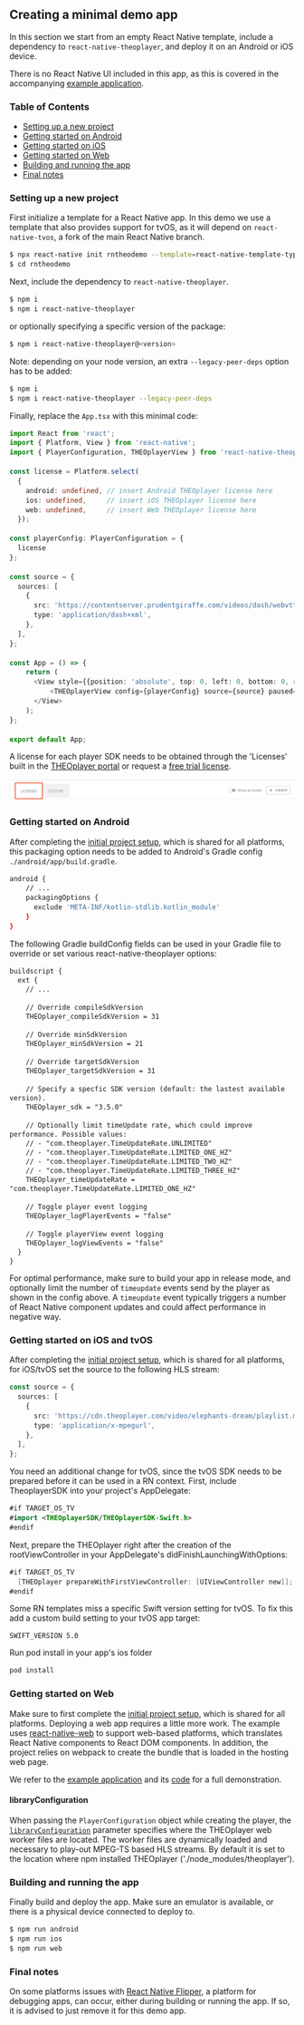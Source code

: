 ## Creating a minimal demo app

In this section we start from an empty React Native template, include a dependency to `react-native-theoplayer`,
and deploy it on an Android or iOS device.

There is no React Native UI included in this app, as this is covered in the accompanying [example application](example-app.md).

### Table of Contents
- [Setting up a new project](#setting-up-a-new-project)
- [Getting started on Android](#getting-started-on-android)
- [Getting started on iOS](#getting-started-on-ios)
- [Getting started on Web](#getting-started-on-web)
- [Building and running the app](#building-and-running-the-app)
- [Final notes](#final-notes)

### Setting up a new project

First initialize a template for a React Native app. In this demo we use a template that also provides support for tvOS, as it will
depend on `react-native-tvos`, a fork of the main React Native branch.

```bash
$ npx react-native init rntheodemo --template=react-native-template-typescript-tv
$ cd rntheodemo
```

Next, include the dependency to `react-native-theoplayer`.

```bash
$ npm i
$ npm i react-native-theoplayer
```

or optionally specifying a specific version of the package:

```bash
$ npm i react-native-theoplayer@<version>
```

Note: depending on your node version, an extra `--legacy-peer-deps` option has to be added:

```bash
$ npm i
$ npm i react-native-theoplayer --legacy-peer-deps
```

Finally, replace the `App.tsx` with this minimal code:

```typescript
import React from 'react';
import { Platform, View } from 'react-native';
import { PlayerConfiguration, THEOplayerView } from 'react-native-theoplayer';

const license = Platform.select(
  {
    android: undefined, // insert Android THEOplayer license here
    ios: undefined,     // insert iOS THEOplayer license here
    web: undefined,     // insert Web THEOplayer license here
  });

const playerConfig: PlayerConfiguration = {
  license
};

const source = {
  sources: [
    {
      src: 'https://contentserver.prudentgiraffe.com/videos/dash/webvtt-embedded-in-isobmff/Manifest.mpd',
      type: 'application/dash+xml',
    },
  ],
};

const App = () => {
    return (
      <View style={{position: 'absolute', top: 0, left: 0, bottom: 0, right: 0}}>
          <THEOplayerView config={playerConfig} source={source} paused={false}/>
      </View>
    );
};

export default App;
```

A license for each player SDK needs to be obtained through the 'Licenses' built in the [THEOplayer portal](https://portal.theoplayer.com/)
or request a [free trial license](https://www.theoplayer.com/free-trial-theoplayer?hsLang=en-us).

![license_portal](./license_portal.png)

### Getting started on Android

After completing the [initial project setup](#setting-up-a-new-project), which is shared for all platforms,
this packaging option needs to be added to Android's Gradle config `./android/app/build.gradle`.

```bash
android {
    // ...
    packagingOptions {
      exclude 'META-INF/kotlin-stdlib.kotlin_module'
    }
}
```

The following Gradle buildConfig fields can be used in your Gradle file to override or
set various react-native-theoplayer options:

```
buildscript {
  ext {
    // ...

    // Override compileSdkVersion
    THEOplayer_compileSdkVersion = 31

    // Override minSdkVersion
    THEOplayer_minSdkVersion = 21

    // Override targetSdkVersion
    THEOplayer_targetSdkVersion = 31

    // Specify a specfic SDK version (default: the lastest available version).
    THEOplayer_sdk = "3.5.0"

    // Optionally limit timeUpdate rate, which could improve performance. Possible values:
    // - "com.theoplayer.TimeUpdateRate.UNLIMITED"
    // - "com.theoplayer.TimeUpdateRate.LIMITED_ONE_HZ"
    // - "com.theoplayer.TimeUpdateRate.LIMITED_TWO_HZ"
    // - "com.theoplayer.TimeUpdateRate.LIMITED_THREE_HZ"
    THEOplayer_timeUpdateRate = "com.theoplayer.TimeUpdateRate.LIMITED_ONE_HZ"

    // Toggle player event logging
    THEOplayer_logPlayerEvents = "false"

    // Toggle playerView event logging
    THEOplayer_logViewEvents = "false"
  }
}
```

For optimal performance, make sure to build your app in release mode, and  optionally limit the number of `timeupdate`
events send by the player as shown in the config above. A `timeupdate` event typically triggers a number of
React Native component updates and could affect performance in negative way.

### Getting started on iOS and tvOS

After completing the [initial project setup](#setting-up-a-new-project), which is shared for all platforms,
for iOS/tvOS set the source to the following HLS stream:

```typescript
const source = {
  sources: [
    {
      src: 'https://cdn.theoplayer.com/video/elephants-dream/playlist.m3u8',
      type: 'application/x-mpegurl',
    },
  ],
};
```

You need an additional change for tvOS, since the tvOS SDK needs to be prepared before it can be used in a RN context. First, include TheoplayerSDK into your project's AppDelegate:
```swift
#if TARGET_OS_TV
#import <THEOplayerSDK/THEOplayerSDK-Swift.h>
#endif
```
Next, prepare the THEOplayer right after the creation of the rootViewController in your AppDelegate's didFinishLaunchingWithOptions:
```swift
#if TARGET_OS_TV
  [THEOplayer prepareWithFirstViewController: [UIViewController new]];
#endif
```

Some RN templates miss a specific Swift version setting for tvOS. To fix this add a custom build setting to your tvOS app target:
```
SWIFT_VERSION 5.0
```

Run pod install in your app's ios folder
```bash
pod install
```

### Getting started on Web

Make sure to first complete the [initial project setup](#setting-up-a-new-project), which is shared for all platforms.
Deploying a web app requires a little more work. The example uses [react-native-web](https://necolas.github.io/react-native-web/) to
support web-based platforms, which translates React Native components to React DOM components.
In addition, the project relies on webpack to create the bundle that is loaded in the hosting web page.

We refer to the [example application](example-app.md) and its [code](../example/web/) for a full demonstration.

#### libraryConfiguration

When passing the `PlayerConfiguration` object while creating the player, the
[`libraryConfiguration`](https://docs.theoplayer.com/api-reference/web/theoplayer.playerconfiguration.md#librarylocation) parameter specifies
where the THEOplayer web worker files are located. The worker files are dynamically loaded and
necessary to play-out MPEG-TS based HLS streams. By default it is set to the location where npm installed THEOplayer
('./node_modules/theoplayer').

### Building and running the app

Finally build and deploy the app. Make sure an emulator is available, or there is a physical
device connected to deploy to.

```bash
$ npm run android
$ npm run ios
$ npm run web
```

### Final notes

On some platforms issues with [React Native Flipper](https://fbflipper.com/), a platform for debugging apps, can occur,
either during building or running the app. If so, it is advised to just remove it for this demo app.
